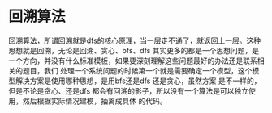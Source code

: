 # 回溯算法
回溯算法，所谓回溯就是dfs的核心原理，当一层走不通了，就返回上一层。这种思想就是回溯，无论是回溯、贪心、bfs、dfs
其实更多的都是一个思想问题，是一个方向，并没有什么标准模板，如果要深刻理解这些问题最好的办法还是联系相关的题目，我们
处理一个系统问题的时候第一个就是需要确定一个模型，这个模型解决方案是使用哪种思想，是用bfs还是dfs 还是贪心，虽然方案
是不一样的，但是不论是贪心、还是dfs 都会有回溯的影子，所以没有一个算法是可以独立使用，然后根据实际情况建模，抽离成具体
的代码。

